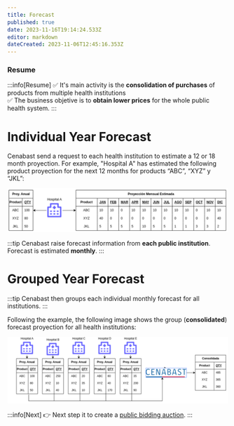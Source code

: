```yaml
---
title: Forecast
published: true
date: 2023-11-16T19:14:24.533Z
editor: markdown
dateCreated: 2023-11-06T12:45:16.353Z
---
```


### Resume

:::info[Resume]
✅ It's main activity is the **consolidation of purchases** of products from multiple health institutions\
✅ The business objetive is to **obtain lower prices** for the whole public health system. 
:::

# Individual Year Forecast

Cenabast send a request to each health institution to estimate a 12 or 18 month proyection. For example, "Hospital A" has estimated the following product proyection for the next 12 months for products “ABC”, “XYZ” y “JKL”:

![imageforecast](/img/2023-12-18_16-55.png)

:::tip
Cenabast raise forecast information from **each public institution**.\
Forecast is estimated **monthly**. 
:::

# Grouped Year Forecast

:::tip
Cenabast then groups each individual monthly forecast for all institutions.
:::

Following the example, the following image shows the group (**consolidated**) forecast proyection for all health institutions:

![Forecast Image.png](/img/2023-12-18_17-04.png)

:::info[Next]
👉 Next step it to create a [public bidding auction](2_auction.md). 
:::




